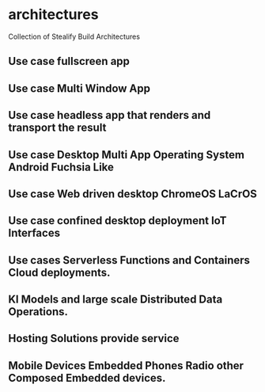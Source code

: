 # architectures
Collection of Stealify Build Architectures 

## Use case fullscreen app 

## Use case Multi Window App

## Use case headless app that renders and transport the result

## Use case Desktop Multi App Operating System Android Fuchsia Like

## Use case Web driven desktop ChromeOS LaCrOS

## Use case confined desktop deployment IoT Interfaces

## Use cases Serverless Functions and Containers Cloud deployments. 

## KI Models and large scale Distributed Data Operations. 

## Hosting Solutions provide service

## Mobile Devices Embedded Phones Radio other Composed Embedded devices.

